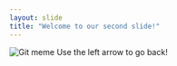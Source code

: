 ```yaml
---
layout: slide
title: "Welcome to our second slide!"
---
```

![Git meme](https://img-9gag-fun.9cache.com/photo/aVwYDDM_460s.jpg)
Use the left arrow to go back!
